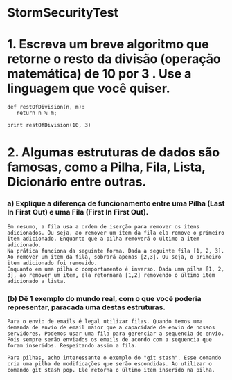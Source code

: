 # StormSecurityTest

# 1. Escreva um breve algoritmo que retorne o ​resto ​da divisão (operação matemática) de ​10​ por ​3 ​. Use a linguagem que você quiser. 

    def restOfDivision(n, m):
       return n % m;

    print restOfDivision(10, 3)

# 2. Algumas estruturas de dados são famosas, como a ​Pilha​, ​Fila​, ​Lista​, ​Dicionário​  entre outras. 
### a) Explique a diferença de funcionamento entre uma ​Pilha​ (Last In First Out) e uma ​Fila​ (First In First Out). 
    
    Em resumo, a fila usa a ordem de iserção para remover os itens adicionados. Ou seja, ao remover um item da fila ela remove o primeiro item adicionado. Enquanto que a pilha removerá o último a item adicionado.
    Na prática funciona da seguinte forma. Dada a seguinte fila [1, 2, 3]. Ao remover um item da fila, sobrará apenas [2,3]. Ou seja, o primeiro item adicionado foi removido. 
    Enquanto em uma pilha o comportamento é inverso. Dada uma pilha [1, 2, 3], ao remover um item, ela retornará [1,2] removendo o último item adicionado a lista.

### (b) Dê 1 exemplo do mundo real, com o que você poderia representar, para ​cada​ uma destas estruturas.

    Para o envio de emails é legal utilizar filas. Quando temos uma demanda de envio de email maior que a capacidade de envio de nossos servidores. Podemos usar uma fila para gerenciar a sequencia de envio. Pois sempre serão enviados os emails de acordo com a sequencia que foram inseridos. Respeitando assim a fila.

    Para pilhas, acho interessante o exemplo do "git stash". Esse comando cria uma pilha de modificações que serão escondidas. Ao utilizar o comando git stash pop. Ele retorna o último item inserido na pilha. 



